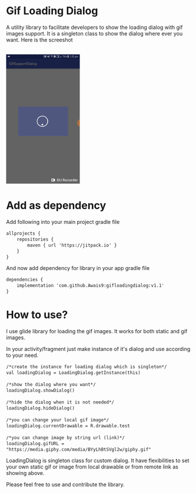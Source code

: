 # Gif Loading Dialog
A utility library to facilitate developers to show the loading dialog with gif images support.
It is a singleton class to show the dialog where ever you want. Here is the screeshot 

<br> <img src="screenshot/loading_screen.gif" width="200" height="350" > </br>

# Add as dependency

Add following into your main project gradle file

    allprojects {
        repositories {
            maven { url 'https://jitpack.io' }
        }
    }

And now add dependency for library in your app gradle file

    dependencies {
        implementation 'com.github.Awais9:gifloadingdialog:v1.1'
	}


# How to use?

I use glide library for loading the gif images. It works for both static and gif images.

In your activity/fragment just make instance of it's dialog and use according to your need.

    /*create the instance for loading dialog which is singleton*/
    val loadingDialog = LoadingDialog.getInstance(this)

    /*show the dialog where you want*/
    loadingDialog.showDialog()

    /*hide the dialog when it is not needed*/
    loadingDialog.hideDialog()

    /*you can change your local gif image*/
    loadingDialog.currentDrawable = R.drawable.test

    /*you can change image by string url (link)*/
    loadingDialog.gifURL = "https://media.giphy.com/media/BYyLhBtSVgl2w/giphy.gif"

LoadingDialog is singleton class for custom dialog.
It have flexibilities to set your own static gif or image from local drawable or from remote link as showing above. 

Please feel free to use and contribute the library.
